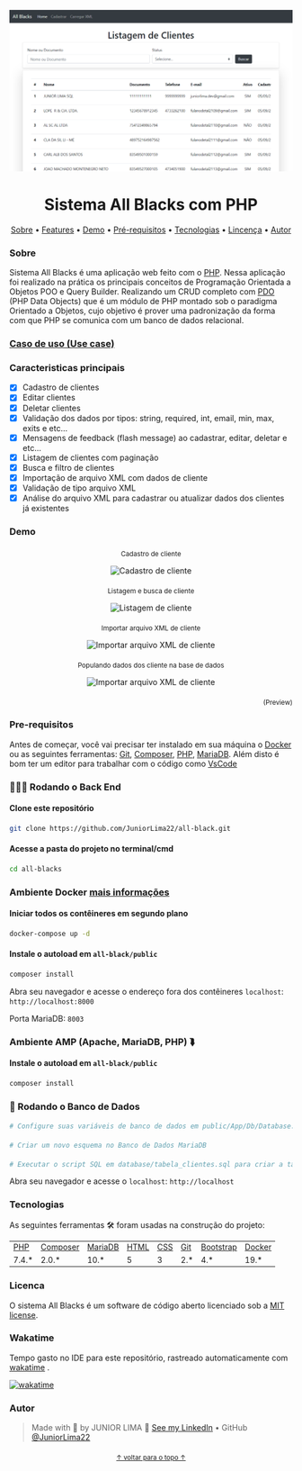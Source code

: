 <p align="center" id="top">
    <img alt="Readme" title="Readme GIF" src="./public/assets/img/banner.png" />
</p>

<h1 align="center"> Sistema All Blacks com PHP</h1>

<p align="center">
    <a href="#sobre">Sobre</a> • 
    <a href="#features">Features</a> • 
    <a href="#demo">Demo</a> • 
    <a href="#pre-requisitos">Pré-requisitos</a> • 
    <a href="#tecnologias">Tecnologias</a> • 
    <a href="#licenca">Lincença</a> • 
    <a href="#autor">Autor</a> 
</p>

### Sobre

Sistema  All Blacks é uma aplicação web feito com o [PHP](https://www.php.net/). Nessa aplicação foi realizado na prática os principais conceitos de Programação Orientada a Objetos POO e Query Builder. Realizando um CRUD completo com [PDO](https://www.php.net/manual/pt_BR/book.pdo.php) (PHP Data Objects) que é um módulo de PHP montado sob o paradigma Orientado a Objetos, cujo objetivo é prover uma padronização da forma com que PHP se comunica com um banco de dados relacional.

<h3>
    <a href="use_case.md">Caso de uso (Use case)</a>
</h3>

### Caracteristicas principais

- [x] Cadastro de clientes
- [x] Editar clientes
- [x] Deletar clientes
- [x] Validação dos dados por tipos: string, required, int, email, min, max, exits e etc...
- [x] Mensagens de feedback (flash message) ao cadastrar, editar, deletar e etc...
- [x] Listagem de clientes com paginação
- [x] Busca e filtro de clientes
- [x] Importação de arquivo XML com dados de cliente
- [x] Validação de tipo arquivo XML
- [x] Análise do arquivo XML para cadastrar ou atualizar dados dos clientes já existentes

### Demo

<p align="center"><sub>Cadastro de cliente</sub></p>

<p align="center">
    <img alt="Cadastro de cliente" title="Cadastro de cliente" src="./public/assets/img/demo1.gif" />
</p>

<p align="center"><sub>Listagem e busca de cliente</sub></p>

<p align="center">
    <img alt="Listagem de cliente" title="Listagem de cliente" src="./public/assets/img/demo2.gif" />
</p>

<p align="center"><sub>Importar arquivo XML de cliente</sub></p>


<p align="center">
    <img alt="Importar arquivo XML de cliente" title="Importar arquivo XML de cliente" src="./public/assets/img/demo3.gif" />
</p>

<p align="center"><sub>Populando dados dos cliente na base de dados</sub></p>


<p align="center">
    <img alt="Importar arquivo XML de cliente" title="Importar arquivo XML de cliente" src="./public/assets/img/demo4.gif" />
</p>

<p align="right">
<sub>(Preview)</sub>
</p>

### Pre-requisitos

Antes de começar, você vai precisar ter instalado em sua máquina o [Docker](https://www.docker.com/) ou as seguintes ferramentas: [Git](https://git-scm.com/), [Composer](https://getcomposer.org/), [PHP](https://www.php.net/), [MariaDB](https://mariadb.org/). Além disto é bom ter um editor para trabalhar com o código como [VsCode](https://code.visualstudio.com/)

### 👨🏻‍💻 Rodando o Back End

#### Clone este repositório

```bash
git clone https://github.com/JuniorLima22/all-black.git
```

#### Acesse a pasta do projeto no terminal/cmd

```bash
cd all-blacks
```

### Ambiente Docker <a href="phpdocker/README.html">mais informações</a>

#### Iniciar todos os contêineres em segundo plano

```bash
docker-compose up -d
```

#### Instale o autoload em <code>all-black/public</code>

```bash
composer install
```

Abra seu navegador e acesse o endereço fora dos contêineres <code>localhost</code>: <code>http://localhost:8000</code>

Porta MariaDB: <code>8003</code>

### Ambiente AMP (Apache, MariaDB, PHP) ⮯

#### Instale o autoload em <code>all-black/public</code>

```bash
composer install
```

### 💾 Rodando o Banco de Dados

```bash
# Configure suas variáveis ​​de banco de dados em public/App/Db/Database.php

# Criar um novo esquema no Banco de Dados MariaDB

# Executar o script SQL em database/tabela_clientes.sql para criar a tabela 'Clientes' e popular os dados.
```

Abra seu navegador e acesse o <code>localhost</code>: <code>http://localhost</code>

### Tecnologias

As seguintes ferramentas 🛠 foram usadas na construção do projeto:

<table>
    <tr>
        <td><a href="https://www.php.net/">PHP</a></td>
        <td><a href="https://getcomposer.org/"> Composer</a></td>
        <td><a href="https://mariadb.org/">MariaDB</a></td>
        <td><a href="https://www.google.com/search?q=html5">HTML</a></td>
        <td><a href="https://www.google.com/search?q=css3">CSS</a></td>
        <td><a href="https://git-scm.com/">Git</a></td>
        <td><a href="https://getbootstrap.com/docs/4.0/getting-started/introduction/">Bootstrap</a></td>
        <td><a href="https://www.docker.com/">Docker</a></td>
    </tr>
    <tr>
        <td>7.4.*</td>
        <td>2.0.*</td>
        <td>10.*</td>
        <td>5</td>
        <td>3</td>
        <td>2.*</td>
        <td>4.*</td>
        <td>19.*</td>
    </tr>
</table>

### Licenca

O sistema All Blacks é um software de código aberto licenciado sob a [MIT license](http://opensource.org/licenses/MIT).

### Wakatime
Tempo gasto no IDE para este repositório, rastreado automaticamente com [wakatime](https://wakatime.com/) .

[![wakatime](https://wakatime.com/badge/github/JuniorLima22/all-black.svg)](https://wakatime.com/badge/github/JuniorLima22/all-black)

### Autor

> Made with 💙 by JUNIOR LIMA 👋 <a href="https://www.linkedin.com/in/JuniorLima22/" target="_blank">See my LinkedIn</a> • GitHub <a href="https://github.com/JuniorLima22" target="_blank">@JuniorLima22</a>

<p align="center">
<sub><a href="#top" align="center">↑ voltar para o topo ↑</a></sub>
</p>
